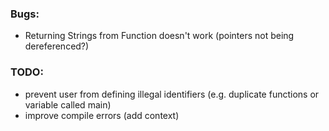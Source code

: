 ### Bugs:
* Returning Strings from Function doesn't work (pointers not being dereferenced?)

### TODO:
* prevent user from defining illegal identifiers (e.g. duplicate functions or variable called main)
* improve compile errors (add context)
